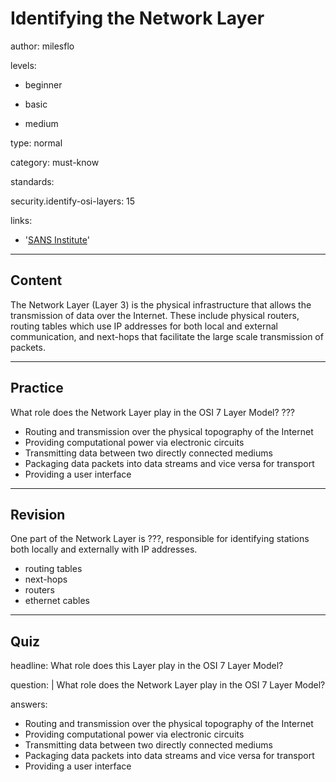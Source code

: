 # Identifying the Network Layer
author: milesflo

levels:

  - beginner

  - basic

  - medium

type: normal

category: must-know

standards:

  security.identify-osi-layers: 15

links:

  - '[SANS Institute](https://www.sans.org/reading-room/whitepapers/protocols/applying-osi-layer-network-model-information-security-1309)'


---
## Content

The Network Layer (Layer 3) is the physical infrastructure that allows the transmission of data over the Internet. These include physical routers, routing tables which use IP addresses for both local and external communication, and next-hops that facilitate the large scale transmission of packets.

---
## Practice

What role does the Network Layer play in the OSI 7 Layer Model?
???

* Routing and transmission over the physical topography of the Internet
* Providing computational power via electronic circuits
* Transmitting data between two directly connected mediums
* Packaging data packets into data streams and vice versa for transport
* Providing a user interface

---
## Revision

One part of the Network Layer is ???, responsible for identifying stations both locally and externally with IP addresses.

* routing tables
* next-hops
* routers
* ethernet cables

---
## Quiz

headline: What role does this Layer play in the OSI 7 Layer Model?

question: |
  What role does the Network Layer play in the OSI 7 Layer Model? 

answers:

- Routing and transmission over the physical topography of the Internet
- Providing computational power via electronic circuits
- Transmitting data between two directly connected mediums
- Packaging data packets into data streams and vice versa for transport
- Providing a user interface
